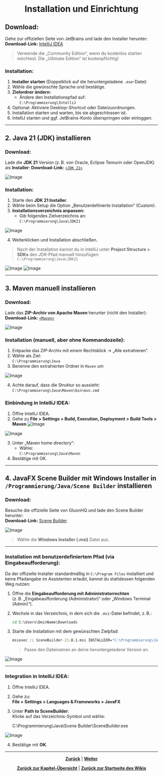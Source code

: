 # <p align="center">Installation und Einrichtung</p>

## **Download:**

Gehe zur offiziellen Seite von JetBrains und lade den Installer herunter:
**Download-Link:** [IntelliJ IDEA](https://www.jetbrains.com/idea/download/?section=windows)

> Verwende die „Community Edition“, wenn du kostenlos starten möchtest. Die „Ultimate Edition“ ist kostenpflichtig!

### **Installation:**

1. **Installer starten** (Doppelklick auf die heruntergeladene `.exe`-Datei)
2. Wähle die gewünschte Sprache und bestätige.
3. **Zielordner ändern:**
   - Ändere den Installationspfad auf:  
     `C:\Programmierung\IntelliJ`
4. Optional: Aktiviere Desktop-Shortcut oder Dateizuordnungen.
5. Installation starten und warten, bis sie abgeschlossen ist.
6. IntelliJ starten und ggf. JetBrains-Konto überspringen oder einloggen.

---

## 2. Java 21 (JDK) installieren

### **Download:**

Lade die **JDK 21** Version (z. B. von Oracle, Eclipse Temurin oder OpenJDK) als **Installer**:
**Download-Link:** [`<JDK 21>`](https://www.oracle.com/java/technologies/javase/jdk21-archive-downloads.html)

![Image](https://github.com/user-attachments/assets/18fcb1bc-df68-4b65-a871-263612fefc1f)

### **Installation:**

1. Starte den **JDK 21 Installer**.
2. Wähle beim Setup die Option „Benutzerdefinierte Installation“ (Custom).
3. **Installationsverzeichnis anpassen:**
   - Gib folgendes Zielverzeichnis an:  
     `C:\Programmierung\Java\JDK21`

![Image](https://github.com/user-attachments/assets/4dfcfb7d-ba93-4f10-aa37-af399ac73dc4)

4. Weiterklicken und Installation abschließen.

> Nach der Installation kannst du in IntelliJ unter **Project Structure > SDKs** den JDK-Pfad manuell hinzufügen:  
`C:\Programmierung\Java\JDK21`

![Image](https://github.com/user-attachments/assets/e9a31019-dafe-4f7e-a349-b746ba4a03aa) ![Image](https://github.com/user-attachments/assets/bcfe79c7-b1c8-4a79-8c35-eb4900fffa1c)

---

## 3. Maven manuell installieren

### **Download:**
Lade das **ZIP-Archiv von Apache Maven** herunter (nicht den Installer):
**Download-Link:** [`<Maven>`](https://maven.apache.org/download.cgi)

![Image](https://github.com/user-attachments/assets/fe4f776f-16f6-4ba3-8619-f4a77aa182e6)

### **Installation (manuell, aber ohne Kommandozeile):**

1. Entpacke das ZIP-Archiv mit einem Rechtsklick → „Alle extrahieren“.
2. Wähle als Ziel:  
   `C:\Programmierung\Java`
3. Benenne den extrahierten Ordner in `Maven` um

![Image](https://github.com/user-attachments/assets/d7238d05-b300-41b7-9cab-d2adc19f03c8)

4. Achte darauf, dass die Struktur so aussieht:  
   `C:\Programmierung\Java\Maven\bin\mvn.cmd`

### **Einbindung in IntelliJ IDEA:**

1. Öffne IntelliJ IDEA.
2. Gehe zu **File > Settings > Build, Execution, Deployment > Build Tools > Maven**
![Image](https://github.com/user-attachments/assets/c1acc247-01aa-45b4-a7ae-8306964d8699)

![Image](https://github.com/user-attachments/assets/4561e3b1-6089-42ff-b22e-de1a764c4dab)

3. Unter „Maven home directory“:
   - Wähle:  
     `C:\Programmierung\Java\Maven`
4. Bestätige mit OK.

---

## 4. JavaFX Scene Builder mit Windows Installer in `/Programmierung/Java/Scene Builder` installieren

### **Download:**
Besuche die offizielle Seite von GluonHQ und lade den Scene Builder herunter:  
**Download-Link:** [Scene Builder](https://gluonhq.com/products/scene-builder/#download)

![Image](https://github.com/user-attachments/assets/8a60148c-96e5-4c40-94d8-215cac09099b)

> Wähle die **Windows Installer (.msi)** Datei aus.

---

### **Installation mit benutzerdefiniertem Pfad (via Eingabeaufforderung):**

Da der offizielle Installer standardmäßig in `C:\Program Files` installiert und keine Pfadangabe im Assistenten erlaubt, kannst du stattdessen folgenden Weg nutzen:

1. Öffne die **Eingabeaufforderung mit Administratorrechten**  
   (z. B. „Eingabeaufforderung (Administrator)“ oder „Windows Terminal (Admin)“).
2. Wechsle in das Verzeichnis, in dem sich die `.msi`-Datei befindet, z. B.:

   ```bat
   cd C:\Users\DeinName\Downloads
   ```

3. Starte die Installation mit dem gewünschten Zielpfad:

   ```bat
   msiexec /i SceneBuilder-23.0.1.msi INSTALLDIR="C:\Programmierung\Java\Scene Builder"
   ```

   > Passe den Dateinamen an deine heruntergeladene Version an.

![Image](https://github.com/user-attachments/assets/8ed5db9b-33b2-40e6-bbce-cca14bf3d8ff)

---

### **Integration in IntelliJ IDEA:**

1. Öffne IntelliJ IDEA.
2. Gehe zu:  
   **File > Settings > Languages & Frameworks > JavaFX**
3. Unter **Path to SceneBuilder**:  
   Klicke auf das Verzeichnis-Symbol und wähle:

   C:\Programmierung\Java\Scene Builder\SceneBuilder.exe

![Image](https://github.com/user-attachments/assets/6ff9f471-c689-43c1-9dba-328e51b03195)

4. Bestätige mit **OK**.

---

<p align="center">
<a href="/docs/04-tools/03-intellij/01-ueberblick/README.md"><strong>Zurück</strong></a> | 
<a href="/docs/04-tools/04-terminal/README.md"><strong>Weiter</strong></a>
</p>

<p align="center">
<a href="/docs/04-tools/03-intellij/README.md/#dieses-thema-beinhaltet-folgende-kapitel"><strong>Zurück zur Kapitel-Übersicht</strong></a> | <a href="/docs/00-willkommen/README.md"><strong>Zurück zur Startseite des Wikis</strong></a>
</p>
